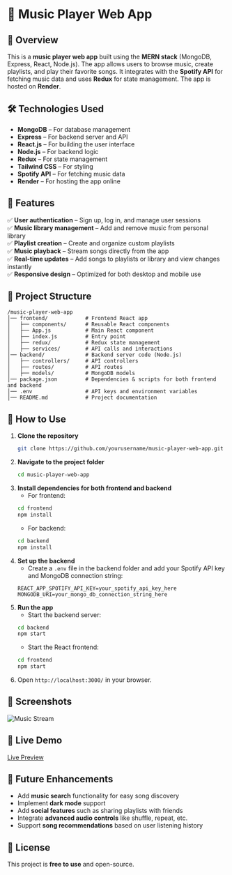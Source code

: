 # 🎵 Music Player Web App

## 📌 Overview
This is a **music player web app** built using the **MERN stack** (MongoDB, Express, React, Node.js). The app allows users to browse music, create playlists, and play their favorite songs. It integrates with the **Spotify API** for fetching music data and uses **Redux** for state management. The app is hosted on **Render**.

## 🛠️ Technologies Used
- **MongoDB** – For database management
- **Express** – For backend server and API
- **React.js** – For building the user interface
- **Node.js** – For backend logic
- **Redux** – For state management
- **Tailwind CSS** – For styling
- **Spotify API** – For fetching music data
- **Render** – For hosting the app online

## 🎯 Features
✅ **User authentication** – Sign up, log in, and manage user sessions  
✅ **Music library management** – Add and remove music from personal library  
✅ **Playlist creation** – Create and organize custom playlists  
✅ **Music playback** – Stream songs directly from the app  
✅ **Real-time updates** – Add songs to playlists or library and view changes instantly  
✅ **Responsive design** – Optimized for both desktop and mobile use  

## 📂 Project Structure
```
/music-player-web-app
│── frontend/            # Frontend React app
│   ├── components/      # Reusable React components
│   ├── App.js           # Main React component
│   ├── index.js         # Entry point
│   ├── redux/           # Redux state management
│   ├── services/        # API calls and interactions
│── backend/             # Backend server code (Node.js)
│   ├── controllers/     # API controllers
│   ├── routes/          # API routes
│   ├── models/          # MongoDB models
│── package.json         # Dependencies & scripts for both frontend and backend
│── .env                 # API keys and environment variables
│── README.md            # Project documentation
```

## 🚀 How to Use
1. **Clone the repository**  
   ```bash
   git clone https://github.com/yourusername/music-player-web-app.git
   ```  
2. **Navigate to the project folder**  
   ```bash
   cd music-player-web-app
   ```  
3. **Install dependencies for both frontend and backend**  
   - For frontend:  
   ```bash
   cd frontend
   npm install
   ```  
   - For backend:  
   ```bash
   cd backend
   npm install
   ```  
4. **Set up the backend**  
   - Create a `.env` file in the backend folder and add your Spotify API key and MongoDB connection string:  
   ```
   REACT_APP_SPOTIFY_API_KEY=your_spotify_api_key_here
   MONGODB_URI=your_mongo_db_connection_string_here
   ```  
5. **Run the app**  
   - Start the backend server:  
   ```bash
   cd backend
   npm start
   ```  
   - Start the React frontend:  
   ```bash
   cd frontend
   npm start
   ```  
6. Open `http://localhost:3000/` in your browser.  

## 📸 Screenshots
![Music Stream](https://github.com/user-attachments/assets/c7730bab-e05b-4045-9b93-ce287ed45991)


## 🔗 Live Demo
[Live Preview](https://music-app-e9rm.onrender.com/)

## 📌 Future Enhancements
- Add **music search** functionality for easy song discovery  
- Implement **dark mode** support  
- Add **social features** such as sharing playlists with friends  
- Integrate **advanced audio controls** like shuffle, repeat, etc.  
- Support **song recommendations** based on user listening history  

## 📝 License
This project is **free to use** and open-source.
